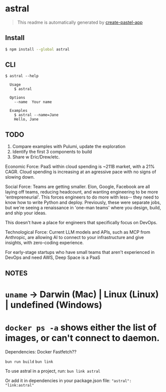 # astral

> This readme is automatically generated by [create-pastel-app](https://github.com/vadimdemedes/create-pastel-app)

## Install

```bash
$ npm install --global astral
```

## CLI

```
$ astral --help

  Usage
    $ astral

  Options
    --name  Your name

  Examples
    $ astral --name=Jane
    Hello, Jane
```

## TODO

1. Compare examples with Pulumi, update the exploration
2. Identify the first 3 components to build
3. Share w Eric/Drew/etc.

Economic Force: PaaS within cloud spending is ~211B market, with a 21% CAGR. Cloud spending is increasing at an agressive pace with no signs of slowing down.

Social Force: Teams are getting smaller. Elon, Google, Facebook are all laying off teams, reducing headcount, and wanting engineering to be more 'entrepreneurial'. This forces engineers to do more with less-- they need to know how to write Python and deploy.
Previously, these were separate jobs, but we're seeing a renaissance in 'one-man teams' where you design, build, and ship your ideas.

This doesn't have a place for engineers that specifically focus on DevOps.

Technological Force: Current LLM models and APIs, such as MCP from Anthropic, are allowing AI to connect to your infrastructure and give insights, with zero-coding experience.

For early-stage startups
who have small teams that aren't experienced in DevOps and need AWS,
Deep Space is a PaaS

## NOTES

# `uname` -> Darwin (Mac) | Linux (Linux) | undefined (Windows)

# `docker ps -a` shows either the list of images, or can't connect to daemon.

Dependencies:
Docker
Fastfetch??

`bun run build`
`bun link`

To use astral in a project, run:
`bun link astral`

Or add it in dependencies in your package.json file:
`"astral": "link:astral"`
